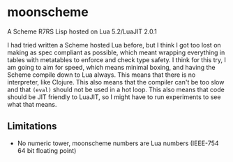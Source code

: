 # moonscheme
A Scheme R7RS Lisp hosted on Lua 5.2/LuaJIT 2.0.1

I had tried written a Scheme hosted Lua before, but I think I got too lost on making as spec compliant as possible, which meant wrapping everything in tables with metatables to enforce and check type safety. I think for this try, I am going to aim for speed, which means minimal boxing, and having the Scheme compile down to Lua always. This means that there is no interpreter, like Clojure. This also means that the compiler can't be too slow and that ```(eval)``` should not be used in a hot loop. This also means that code should be JIT friendly to LuaJIT, so I might have to run experiments to see what that means.

## Limitations
* No numeric tower, moonscheme numbers are Lua numbers (IEEE-754 64 bit floating point)
